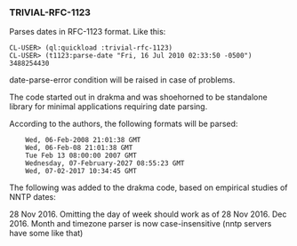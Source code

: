 ### TRIVIAL-RFC-1123

Parses dates in RFC-1123 format.  Like this:
```
CL-USER> (ql:quickload :trivial-rfc-1123)
CL-USER> (t1123:parse-date "Fri, 16 Jul 2010 02:33:50 -0500")
3488254430
```
date-parse-error condition will be raised in case of problems.

The code started out in drakma and was shoehorned to be standalone library for minimal applications requiring date parsing.

According to the authors, the following formats will be parsed:

```
    Wed, 06-Feb-2008 21:01:38 GMT
    Wed, 06-Feb-08 21:01:38 GMT
    Tue Feb 13 08:00:00 2007 GMT
    Wednesday, 07-February-2027 08:55:23 GMT
    Wed, 07-02-2017 10:34:45 GMT
```
The following was added to the drakma code, based on empirical studies of NNTP dates:

28 Nov 2016.  Omitting the day of week should work as of 28 Nov 2016.
   Dec 2016.  Month and timezone parser is now case-insensitive (nntp servers have some like that)
